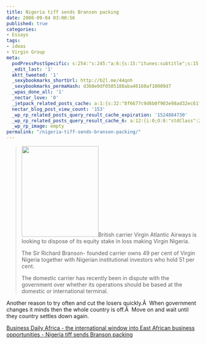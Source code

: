 ```yaml
---
title: Nigeria tiff sends Branson packing
date: 2008-09-04 03:00:56
published: true
categories:
- Essays
tags:
- ideas
- Virgin Group
meta:
  podPressPostSpecific: s:254:"s:245:"a:6:{s:15:"itunes:subtitle";s:15:"##PostExcerpt##";s:14:"itunes:summary";s:15:"##PostExcerpt##";s:15:"itunes:keywords";s:17:"##WordPressCats##";s:13:"itunes:author";s:10:"##Global##";s:15:"itunes:explicit";s:2:"No";s:12:"itunes:block";s:2:"No";}";";
  _edit_last: '1'
  aktt_tweeted: '1'
  _sexybookmarks_shortUrl: http://b2l.me/44qnh
  _sexybookmarks_permaHash: d368e0df0505188aba46160af10009d7
  _wpas_done_all: '1'
  _nectar_love: '0'
  _jetpack_related_posts_cache: a:1:{s:32:"8f6677c9d6b0f903e98ad32ec61f8deb";a:2:{s:7:"expires";i:1470417090;s:7:"payload";a:3:{i:0;a:1:{s:2:"id";i:190;}i:1;a:1:{s:2:"id";i:377;}i:2;a:1:{s:2:"id";i:351;}}}}
  nectar_blog_post_view_count: '153'
  _wp_rp_related_posts_query_result_cache_expiration: '1524884730'
  _wp_rp_related_posts_query_result_cache_6: a:12:{i:0;O:8:"stdClass":2:{s:7:"post_id";s:4:"1038";s:5:"score";s:18:"105.80208800307594";}i:1;O:8:"stdClass":2:{s:7:"post_id";s:3:"874";s:5:"score";s:17:"86.94951469021218";}i:2;O:8:"stdClass":2:{s:7:"post_id";s:4:"1176";s:5:"score";s:15:"83.771877439397";}i:3;O:8:"stdClass":2:{s:7:"post_id";s:4:"1058";s:5:"score";s:15:"83.771877439397";}i:4;O:8:"stdClass":2:{s:7:"post_id";s:4:"1085";s:5:"score";s:17:"81.58859020114053";}i:5;O:8:"stdClass":2:{s:7:"post_id";s:4:"1311";s:5:"score";s:16:"75.0350814681982";}i:6;O:8:"stdClass":2:{s:7:"post_id";s:3:"377";s:5:"score";s:17:"55.75419863809495";}i:7;O:8:"stdClass":2:{s:7:"post_id";s:3:"809";s:5:"score";s:17:"54.75070815120299";}i:8;O:8:"stdClass":2:{s:7:"post_id";s:4:"1052";s:5:"score";s:17:"54.68466847393522";}i:9;O:8:"stdClass":2:{s:7:"post_id";s:4:"1196";s:5:"score";s:17:"53.24867270108744";}i:10;O:8:"stdClass":2:{s:7:"post_id";s:4:"1178";s:5:"score";s:17:"53.24867270108744";}i:11;O:8:"stdClass":2:{s:7:"post_id";s:4:"1417";s:5:"score";s:17:"51.06538546283096";}}
  _wp_rp_image: empty
permalink: "/nigeria-tiff-sends-branson-packing/"
---
```

<blockquote><img class="alignright size-medium wp-image-56" title="Richard Branson" src="{{ site.baseurl }}/posts/2008/09/richardbranson.jpg" alt="" width="200" height="236" />British carrier Virgin Atlantic Airways is looking to dispose of its equity stake in loss making Virgin Nigeria.

The Sir Richard Branson- founded carrier owns 49 per cent of Virgin Nigeria together with Nigerian institutional investors who hold 51 per cent.

The domestic carrier has recently been in dispute with the government over whether its operations should be based at the domestic or international terminal.</blockquote>
<p>Another reason to try often and cut the losers quickly.Â  When government changes it minds then the whole country is off.Â  Move on and wait until they country settles down again.

<a href="http://www.bdafrica.com/index.php?option=com_content&amp;task=view&amp;id=9498&amp;Itemid=5810" rel="nofollow">Business Daily Africa - the international window into East African business opportunities - Nigeria tiff sends Branson packing</a></p>
